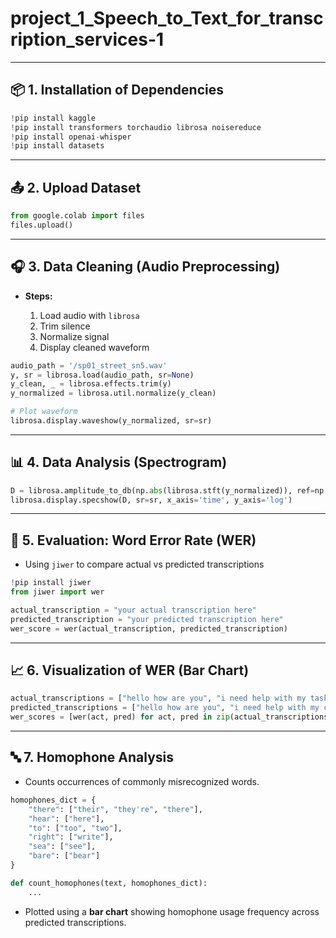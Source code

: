 # project_1_Speech_to_Text_for_transcription_services-1

---

## 📦 **1. Installation of Dependencies**

```python
!pip install kaggle
!pip install transformers torchaudio librosa noisereduce
!pip install openai-whisper
!pip install datasets
```

---

## 📤 **2. Upload Dataset**

```python
from google.colab import files
files.upload()
```

---

## 🎧 **3. Data Cleaning (Audio Preprocessing)**

* **Steps:**

  1. Load audio with `librosa`
  2. Trim silence
  3. Normalize signal
  4. Display cleaned waveform

```python
audio_path = '/sp01_street_sn5.wav'
y, sr = librosa.load(audio_path, sr=None)
y_clean, _ = librosa.effects.trim(y)
y_normalized = librosa.util.normalize(y_clean)

# Plot waveform
librosa.display.waveshow(y_normalized, sr=sr)
```

---

## 📊 **4. Data Analysis (Spectrogram)**

```python
D = librosa.amplitude_to_db(np.abs(librosa.stft(y_normalized)), ref=np.max)
librosa.display.specshow(D, sr=sr, x_axis='time', y_axis='log')
```

---

## 🧪 **5. Evaluation: Word Error Rate (WER)**

* Using `jiwer` to compare actual vs predicted transcriptions

```python
!pip install jiwer
from jiwer import wer

actual_transcription = "your actual transcription here"
predicted_transcription = "your predicted transcription here"
wer_score = wer(actual_transcription, predicted_transcription)
```

---

## 📈 **6. Visualization of WER (Bar Chart)**

```python
actual_transcriptions = ["hello how are you", "i need help with my task", "please call me back"]
predicted_transcriptions = ["hello how are you", "i need help with my cost", "please coll me back"]
wer_scores = [wer(act, pred) for act, pred in zip(actual_transcriptions, predicted_transcriptions)]
```

---

## 🔤 **7. Homophone Analysis**

* Counts occurrences of commonly misrecognized words.

```python
homophones_dict = {
    "there": ["their", "they're", "there"],
    "hear": ["here"],
    "to": ["too", "two"],
    "right": ["write"],
    "sea": ["see"],
    "bare": ["bear"]
}

def count_homophones(text, homophones_dict):
    ...
```

* Plotted using a **bar chart** showing homophone usage frequency across predicted transcriptions.

